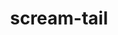 ---
id: 985
title: scream-tail
types: [fairy,psychic]
image: https://raw.githubusercontent.com/PokeAPI/sprites/master/sprites/pokemon/985.png
---